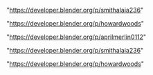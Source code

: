 "https://developer.blender.org/p/smithalaia236"

"https://developer.blender.org/p/howardwoods"

"https://developer.blender.org/p/aprilmerlin0112"

 
"https://developer.blender.org/p/smithalaia236"


"https://developer.blender.org/p/howardwoods"


 
